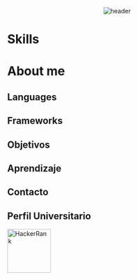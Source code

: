 <div align="center" width="1000">
  <img src="[https://capsule-render.vercel.app/api?color=0:ff0000,50:ff7c00,100:ffd500&height=250&section=header&text=Jose%20Plascencia%20(Developer)&fontSize=30&type=waving&fontColor=fefefe&&animation=fadeIn](https://capsule-render.vercel.app/api?type=waving&height=100&color=0:ff0000,50:ff7c00,100:ffd500&text=Jose%20Plascencia%20(Dev)&reversal=false&section=header&animation=fadeIn&fontColor=fefefe&fontSize=50&fontAlignY=91&descAlign=50&stroke=fbff00)"
  alt="header"/>
</div>
<h1>Skills</h1>
<h1>About me</h1>
<h2>Languages</h2>
<h2>Frameworks</h2>
<h2>Objetivos</h2>
<h2>Aprendizaje</h2>
<h2>Contacto</h2>
<h2>Perfil Universitario</h2>
<a href="https://www.hackerrank.com/" target="_blank"><img width="100px" src="https://user-images.githubusercontent.com/1194257/65596422-1cef2080-df97-11e9-9abb-a225204d1805.png" alt="HackerRank" /></a>
<!--
**JosePlascencia-Dev/JosePlascencia-Dev** is a ✨ _special_ ✨ repository because its `README.md` (this file) appears on your GitHub profile.

Here are some ideas to get you started:

- 🔭 I’m currently working on ...
- 🌱 I’m currently learning ...
- 👯 I’m looking to collaborate on ...
- 🤔 I’m looking for help with ...
- 💬 Ask me about ...
- 📫 How to reach me: ...
- 😄 Pronouns: ...
- ⚡ Fun fact: ...
-->
